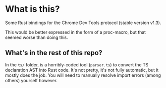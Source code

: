 # What is this?
Some Rust bindings for the Chrome Dev Tools protocol (stable version v1.3).

This would be better expressed in the form of a proc-macro, but that seemed worse than doing this.

## What's in the rest of this repo?
In the `ts/` folder, is a horribly-coded tool (`parser.ts`) to convert the TS declaration AST into Rust code. It's not pretty, it's not fully automatic, but it mostly does the job.
You will need to manually resolve import errors (among others) yourself however.